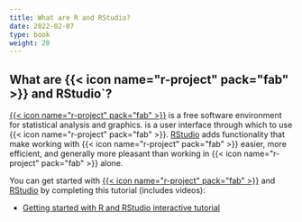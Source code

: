 ```yaml
---
title: What are R and RStudio?
date: 2022-02-07
type: book
weight: 20
---
```



## What are {{< icon name="r-project" pack="fab" >}} and RStudio`?

[{{< icon name="r-project" pack="fab" >}}](https://www.r-project.org/) is a free software environment for statistical analysis and graphics. is a user interface through which to use {{< icon name="r-project" pack="fab" >}}. [RStudio](https://www.rstudio.com/) adds functionality that make working with {{< icon name="r-project" pack="fab" >}} easier, more efficient, and generally more pleasant than working in {{< icon name="r-project" pack="fab" >}} alone.

You can get started with [{{< icon name="r-project" pack="fab" >}}](https://www.r-project.org/) and [RStudio](https://www.rstudio.com/) by completing this tutorial (includes videos):

* [Getting started with R and RStudio interactive tutorial](http://milton-the-cat.rocks/learnr/r/r_getting_started/)

